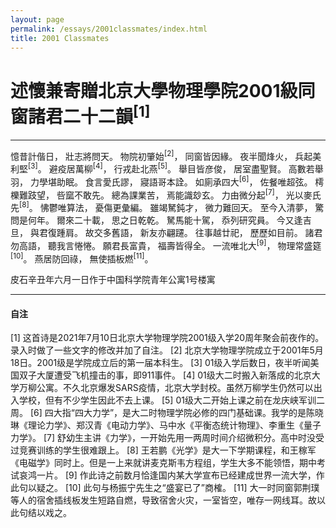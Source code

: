 ```yaml
---
layout: page
permalink: /essays/2001classmates/index.html
title: 2001 Classmates
---
```


# 述懷兼寄贈北京大學物理學院2001級同窗諸君二十二韻<sup>[1]</sup>

---

憶昔計偕日，
壯志將問天。
物院初肇始<sup>[2]</sup>，
同窗皆因緣。
夜半聞烽火，
兵起美利堅<sup>[3]</sup>。
避疫居萬柳<sup>[4]</sup>，
行戎赴北燕<sup>[5]</sup>。
舉目皆彦俊，
居室盡聖賢。
高數若舉羽，
力學堪助眠。
食言愛氏謬，
寢語哥本詮。
如廁承四大<sup>[6]</sup>，
佐餐唯超弦。
樗櫟難跂望，
呰窳不敢先。
總為課業苦，
焉能識玅玄。
力由微分起<sup>[7]</sup>，
光以麥氏先<sup>[8]</sup>。
怫鬱唯算法，
憂傷更彙編。
雖竭駑鈍才，
微力難回天。
至今入清夢，
驚問是何年。
爾來二十載，
思之日乾乾。
駑馬能十駕，
忝列研究員。
今又逢吉旦，
與君復踵肩。
故交多舊語，
新友亦翩躚。
往事越廿祀，
歷歷如目前。
諸君勿高語，
聽我言惓惓。
願君長富貴，
福壽皆得全。
一流唯北大<sup>[9]</sup>，
物理常盛筵<sup>[10]</sup>。
燕居防回祿，
無使插板燃<sup>[11]</sup>。

皮石辛丑年六月一日作于中国科学院青年公寓1号楼寓

---

#### 自注

[1] 这首诗是2021年7月10日北京大学物理学院2001级入学20周年聚会前夜作的。录入时做了一些文字的修改并加了自注。
[2] 北京大学物理学院成立于2001年5月18日。2001级是学院成立后的第一届本科生。
[3] 01级入学后数日，夜半听闻美国双子大厦遭受飞机撞击的事，即911事件。
[4] 01级大二时搬入新落成的北京大学万柳公寓。不久北京爆发SARS疫情，北京大学封校。虽然万柳学生仍然可以出入学校，但有不少学生因此不去上课。
[5] 01级大二开始上课之前在龙庆峡军训二周。
[6] 四大指“四大力学”，是大二时物理学院必修的四门基础课。我学的是陈晓琳《理论力学》、郑汉青《电动力学》、马中水《平衡态统计物理》、李重生《量子力学》。
[7] 舒幼生主讲《力学》，一开始先用一两周时间介绍微积分。高中时没受过竞赛训练的学生很难跟上。
[8] 王若鹏《光学》是大一下学期课程，和王稼军《电磁学》同时上。但是一上来就讲麦克斯韦方程组，学生大多不能领悟，期中考试哀鸿一片。
[9] 作此诗之前数月恰逢国内某大学宣布已经建成世界一流大学，作此句以疑之。
[10] 此句与杨振宁先生之“盛宴已了”商榷。
[11] 大一时同窗郭荆璞等人的宿舍插线板发生短路自燃，导致宿舍火灾，一室皆空，唯存一网线耳。故以此句结以戏之。
